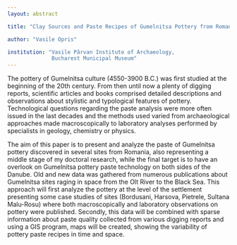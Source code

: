 ```yaml
---
layout: abstract

title: "Clay Sources and Paste Recipes of Gumelnitsa Pottery from Romania"

author: "Vasile Opris"

institution: "Vasile Pârvan Institute of Archaeology,
              Bucharest Municipal Museum"
---
```


The pottery of Gumelnitsa culture (4550-3900 B.C.) was first studied
at the beginning of the 20th century. From then until now a plenty of
digging reports, scientific articles and books comprised detailed
descriptions and observations about stylistic and typological features
of pottery. Technological questions regarding the paste analysis were
more often issued in the last decades and the methods used varied from
archaeological approaches made macroscopically to laboratory analyses
performed by specialists in geology, chemistry or physics.

The aim of this paper is to present and analyze the paste of
Gumelnitsa pottery discovered in several sites from Romania, also
representing a middle stage of my doctoral research, while the final
target is to have an overlook on Gumelnitsa pottery paste technology
on both sides of the Danube. Old and new data was gathered from
numerous publications about Gumelnitsa sites raging in space from the
Olt River to the Black Sea. This approach will first analyze the
pottery at the level of the settlement presenting some case studies of
sites (Bordusani, Harsova, Pietrele, Sultana Malu-Rosu) where both
macroscopically and laboratory observations on pottery were
published. Secondly, this data will be combined with sparse
information about paste quality collected from various digging reports
and using a GIS program, maps will be created, showing the variability
of pottery paste recipes in time and space.